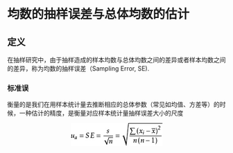 # 均数的抽样误差与总体均数的估计

##  定义

在抽样研究中，由于抽样造成的样本均数与总体均数之间的差异或者样本均数之间的差异，称为均数的抽样误差（Sampling Error, SE).

### 标准误
衡量的是我们在用样本统计量去推断相应的总体参数（常见如均值、方差等）的时候，一种估计的精度，是衡量对应样本统计量抽样误差大小的尺度
<center>

![standard error.png](.\media\1.jpg)

</center>
